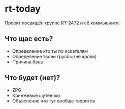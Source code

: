 # rt-today
Проект посвящён группе RT-2472 и её коммьюнити.
## Что щас есть?
* Определение кто ты по искателям
* Определение твоей группы (не крови)
* Причина бана
## Что будет (нет)?
* ZPG
* Кринжевые шутеечки
* Объяснение что тут вообще творится
